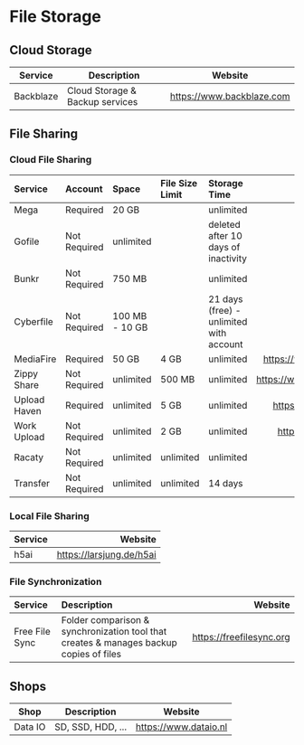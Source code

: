 # File Storage

## Cloud Storage

| Service   | Description                     | Website                   |
| --------- | ------------------------------- |-------------------------- |
| Backblaze | Cloud Storage & Backup services | https://www.backblaze.com |

## File Sharing

### Cloud File Sharing

| Service      | Account      | Space          | File Size Limit | Storage Time                            | Website                    |
| :----------- | :----------- | :------------- | :-------------- | :-------------------------------------- | -------------------------: |
| Mega         | Required     | 20 GB          |                 | unlimited                               | https://mega.io            |
| Gofile       | Not Required | unlimited      |                 | deleted after 10 days of inactivity     | https://gofile.io          |
| Bunkr        | Not Required | 750 MB         |                 | unlimited                               | https://bunkr.is           |
| Cyberfile    | Not Required | 100 MB - 10 GB |                 | 21 days (free) - unlimited with account | https://cyberfile.is       |
| MediaFire    | Required     | 50 GB          | 4 GB            | unlimited                               | https://www.mediafire.com  |
| Zippy Share  | Not Required | unlimited      | 500 MB          | unlimited                               | https://www.zippyshare.com |
| Upload Haven | Required     | unlimited      | 5 GB            | unlimited                               | https://uploadhaven.com    |
| Work Upload  | Not Required | unlimited      | 2 GB            | unlimited                               | https://workupload.com     |
| Racaty       | Not Required | unlimited      | unlimited       | unlimited                               | https://racaty.net         |
| Transfer     | Not Required | unlimited      | unlimited       | 14 days                                 | https://transfer.sh        |

### Local File Sharing

| Service | Website                  |
| :------ | -----------------------: |
| h5ai    | https://larsjung.de/h5ai |

### File Synchronization

| Service        | Description                                                                            | Website                  |
| :------------- | :------------------------------------------------------------------------------------- | -----------------------: |
| Free File Sync | Folder comparison & synchronization tool that creates & manages backup copies of files | https://freefilesync.org |

## Shops

| Shop    | Description                     | Website               |
| ------- | ------------------------------- |---------------------- |
| Data IO | SD, SSD, HDD, ...               | https://www.dataio.nl |

